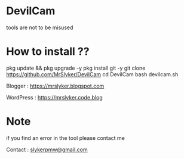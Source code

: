 # DevilCam
tools are not to be misused

# How to install ??

pkg update && pkg upgrade -y
pkg install git -y
git clone https://github.com/MrSlyker/DevilCam
cd DevilCam
bash devilcam.sh

Blogger   : https://mrslyker.blogspot.com

WordPress : https://mrslyker.code.blog

# Note

if you find an error in the tool please contact me

Contact : slykerpmw@gmail.com
